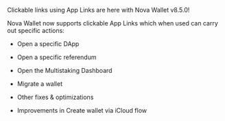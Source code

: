 Clickable links using App Links are here with Nova Wallet v8.5.0!

Nova Wallet now supports clickable App Links which when used can carry out specific actions:
- Open a specific DApp
- Open a specific referendum
- Open the Multistaking Dashboard
- Migrate a wallet
- Other fixes & optimizations

- Improvements in Create wallet via iCloud flow